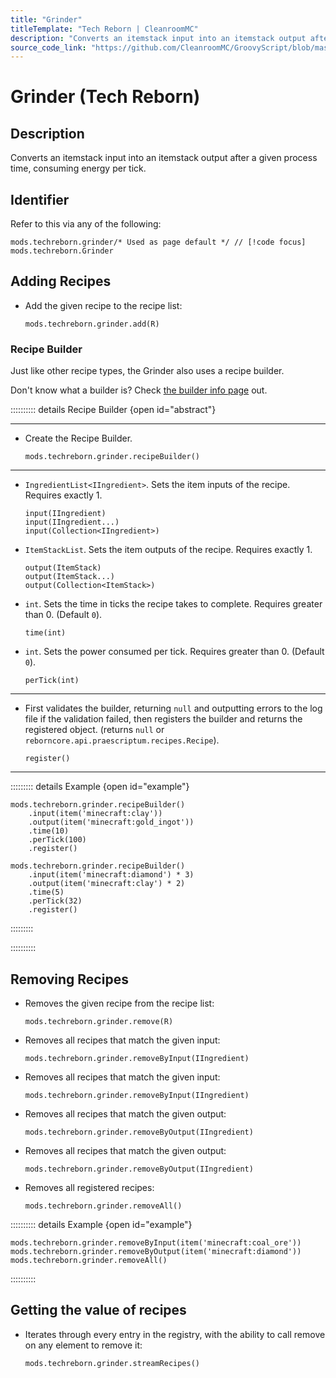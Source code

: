 ```yaml
---
title: "Grinder"
titleTemplate: "Tech Reborn | CleanroomMC"
description: "Converts an itemstack input into an itemstack output after a given process time, consuming energy per tick."
source_code_link: "https://github.com/CleanroomMC/GroovyScript/blob/master/src/main/java/com/cleanroommc/groovyscript/compat/mods/techreborn/Grinder.java"
---
```


# Grinder (Tech Reborn)

## Description

Converts an itemstack input into an itemstack output after a given process time, consuming energy per tick.

## Identifier

Refer to this via any of the following:

```groovy:no-line-numbers {1}
mods.techreborn.grinder/* Used as page default */ // [!code focus]
mods.techreborn.Grinder
```


## Adding Recipes

- Add the given recipe to the recipe list:

    ```groovy:no-line-numbers
    mods.techreborn.grinder.add(R)
    ```


### Recipe Builder

Just like other recipe types, the Grinder also uses a recipe builder.

Don't know what a builder is? Check [the builder info page](../../getting_started/builder.md) out.

:::::::::: details Recipe Builder {open id="abstract"}

---

- Create the Recipe Builder.

    ```groovy:no-line-numbers
    mods.techreborn.grinder.recipeBuilder()
    ```

---

- `IngredientList<IIngredient>`. Sets the item inputs of the recipe. Requires exactly 1.

    ```groovy:no-line-numbers
    input(IIngredient)
    input(IIngredient...)
    input(Collection<IIngredient>)
    ```

- `ItemStackList`. Sets the item outputs of the recipe. Requires exactly 1.

    ```groovy:no-line-numbers
    output(ItemStack)
    output(ItemStack...)
    output(Collection<ItemStack>)
    ```

- `int`. Sets the time in ticks the recipe takes to complete. Requires greater than 0. (Default `0`).

    ```groovy:no-line-numbers
    time(int)
    ```

- `int`. Sets the power consumed per tick. Requires greater than 0. (Default `0`).

    ```groovy:no-line-numbers
    perTick(int)
    ```

---

- First validates the builder, returning `null` and outputting errors to the log file if the validation failed, then registers the builder and returns the registered object. (returns `null` or `reborncore.api.praescriptum.recipes.Recipe`).

    ```groovy:no-line-numbers
    register()
    ```

---

::::::::: details Example {open id="example"}
```groovy:no-line-numbers
mods.techreborn.grinder.recipeBuilder()
    .input(item('minecraft:clay'))
    .output(item('minecraft:gold_ingot'))
    .time(10)
    .perTick(100)
    .register()

mods.techreborn.grinder.recipeBuilder()
    .input(item('minecraft:diamond') * 3)
    .output(item('minecraft:clay') * 2)
    .time(5)
    .perTick(32)
    .register()
```

:::::::::

::::::::::

## Removing Recipes

- Removes the given recipe from the recipe list:

    ```groovy:no-line-numbers
    mods.techreborn.grinder.remove(R)
    ```

- Removes all recipes that match the given input:

    ```groovy:no-line-numbers
    mods.techreborn.grinder.removeByInput(IIngredient)
    ```

- Removes all recipes that match the given input:

    ```groovy:no-line-numbers
    mods.techreborn.grinder.removeByInput(IIngredient)
    ```

- Removes all recipes that match the given output:

    ```groovy:no-line-numbers
    mods.techreborn.grinder.removeByOutput(IIngredient)
    ```

- Removes all recipes that match the given output:

    ```groovy:no-line-numbers
    mods.techreborn.grinder.removeByOutput(IIngredient)
    ```

- Removes all registered recipes:

    ```groovy:no-line-numbers
    mods.techreborn.grinder.removeAll()
    ```

:::::::::: details Example {open id="example"}
```groovy:no-line-numbers
mods.techreborn.grinder.removeByInput(item('minecraft:coal_ore'))
mods.techreborn.grinder.removeByOutput(item('minecraft:diamond'))
mods.techreborn.grinder.removeAll()
```

::::::::::

## Getting the value of recipes

- Iterates through every entry in the registry, with the ability to call remove on any element to remove it:

    ```groovy:no-line-numbers
    mods.techreborn.grinder.streamRecipes()
    ```
